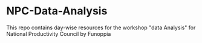 # NPC-Data-Analysis

This repo contains day-wise resources for the workshop "data Analysis" for National Productivity Council by Funoppia
